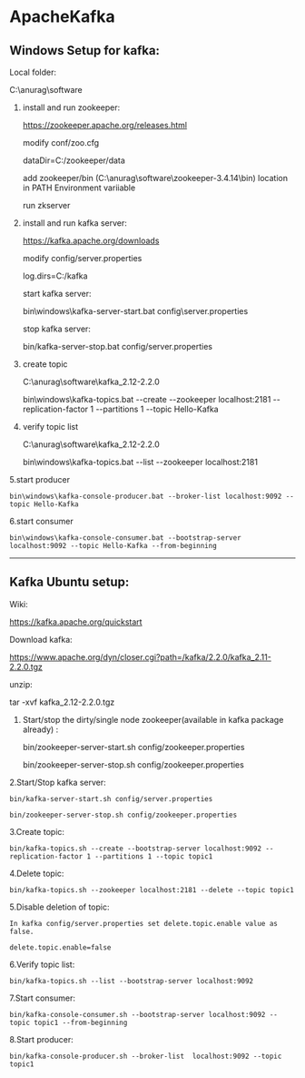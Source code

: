 # ApacheKafka

Windows Setup for kafka:
--------------------------
Local folder:

C:\anurag\software

1. install and run  zookeeper:

    https://zookeeper.apache.org/releases.html

    modify conf/zoo.cfg
    
    dataDir=C:/zookeeper/data
    
    add zookeeper/bin (C:\anurag\software\zookeeper-3.4.14\bin) location in PATH Environment variiable
    
    run zkserver

2. install and run  kafka server:

    https://kafka.apache.org/downloads
    
    modify  config/server.properties
    
    log.dirs=C:/kafka

    start kafka server:
    
    bin\windows\kafka-server-start.bat config\server.properties

    stop kafka server:
    
    bin/kafka-server-stop.bat config/server.properties

3. create topic

    C:\anurag\software\kafka_2.12-2.2.0
    
    bin\windows\kafka-topics.bat --create --zookeeper localhost:2181 --replication-factor 1   --partitions 1 --topic Hello-Kafka

4. verify topic list

    C:\anurag\software\kafka_2.12-2.2.0
    
    bin\windows\kafka-topics.bat --list --zookeeper localhost:2181

5.start producer

    bin\windows\kafka-console-producer.bat --broker-list localhost:9092 --topic Hello-Kafka

6.start consumer

    bin\windows\kafka-console-consumer.bat --bootstrap-server localhost:9092 --topic Hello-Kafka --from-beginning




------------------------------------------------
Kafka Ubuntu setup:
-------------------------------------------------
Wiki:

https://kafka.apache.org/quickstart

Download kafka:

https://www.apache.org/dyn/closer.cgi?path=/kafka/2.2.0/kafka_2.11-2.2.0.tgz

unzip:

tar -xvf kafka_2.12-2.2.0.tgz

1. Start/stop the  dirty/single node zookeeper(available in kafka package already) :

    bin/zookeeper-server-start.sh config/zookeeper.properties
    
    bin/zookeeper-server-stop.sh config/zookeeper.properties


2.Start/Stop kafka server:

    bin/kafka-server-start.sh config/server.properties
    
    bin/zookeeper-server-stop.sh config/zookeeper.properties


3.Create topic:

    bin/kafka-topics.sh --create --bootstrap-server localhost:9092 --replication-factor 1 --partitions 1 --topic topic1
    
4.Delete topic:

    bin/kafka-topics.sh --zookeeper localhost:2181 --delete --topic topic1

5.Disable deletion of topic:

    In kafka config/server.properties set delete.topic.enable value as false.
    
    delete.topic.enable=false

6.Verify topic list:

    bin/kafka-topics.sh --list --bootstrap-server localhost:9092


7.Start consumer:

    bin/kafka-console-consumer.sh --bootstrap-server localhost:9092 --topic topic1 --from-beginning

8.Start producer:

    bin/kafka-console-producer.sh --broker-list  localhost:9092 --topic topic1










